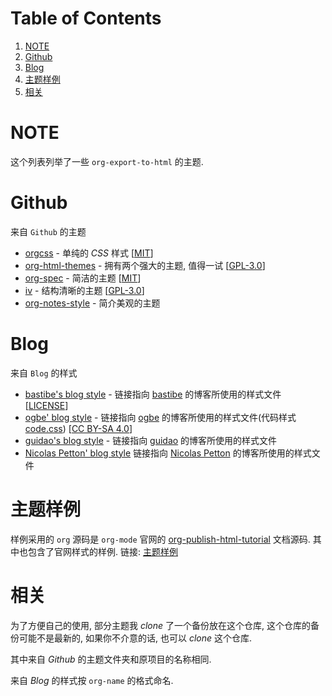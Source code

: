 
# Table of Contents

1.  [NOTE](#orgdacf5c2)
2.  [Github](#org4a510fb)
3.  [Blog](#orga06c8c0)
4.  [主题样例](#org4d4a446)
5.  [相关](#org8b30d88)



<a id="orgdacf5c2"></a>

# NOTE

这个列表列举了一些 `org-export-to-html` 的主题.


<a id="org4a510fb"></a>

# Github

来自 `Github` 的主题

-   [orgcss](https://github.com/gongzhitaao/orgcss) - 单纯的 *CSS* 样式 [[MIT](https://opensource.org/licenses/MIT)]
-   [org-html-themes](https://github.com/fniessen/org-html-themes) - 拥有两个强大的主题, 值得一试 [[GPL-3.0](https://opensource.org/licenses/GPL-3.0)]
-   [org-spec](https://github.com/thi-ng/org-spec) - 简洁的主题 [[MIT](https://opensource.org/licenses/MIT)]
-   [iv](https://github.com/dodrio/iv) - 结构清晰的主题 [[GPL-3.0](https://opensource.org/licenses/GPL-3.0)]
-   [org-notes-style](https://github.com/ptpt/org-notes-style) - 简介美观的主题


<a id="orga06c8c0"></a>

# Blog

来自 `Blog` 的样式

-   [bastibe's blog style](http://bastibe.de/static/style.css) - 链接指向 [bastibe](https://github.com/bastibe) 的博客所使用的样式文件 [[LICENSE](https://github.com/bastibe/org-static-blog#license)]
-   [ogbe' blog style](https://ogbe.net/res/main.css) - 链接指向 [ogbe](https://ogbe.net) 的博客所使用的样式文件(代码样式[code.css](https://ogbe.net/res/code.css)) [[CC BY-SA 4.0](https://creativecommons.org/licenses/by-sa/4.0/)]
-   [guidao's blog style](https://github.com/guidao/guidao.github.io/blob/master/css/org-css.css) - 链接指向 [guidao](https://guidao.github.io/index.html) 的博客所使用的样式文件
-   [Nicolas Petton' blog style](https://nicolas.petton.fr/css/site.css?v=2) 链接指向 [Nicolas Petton](https://nicolas.petton.fr/) 的博客所使用的样式文件


<a id="org4d4a446"></a>

# 主题样例

样例采用的 `org` 源码是 `org-mode` 官网的 [org-publish-html-tutorial](https://orgmode.org/worg/org-tutorials/org-publish-html-tutorial.html) 文档源码.
其中也包含了官网样式的样例.
链接: [主题样例](https://rgb-24bit.github.io/org-html-theme-list)


<a id="org8b30d88"></a>

# 相关

为了方便自己的使用, 部分主题我 *clone* 了一个备份放在这个仓库, 这个仓库的备份可能不是最新的, 
如果你不介意的话, 也可以 *clone* 这个仓库.

其中来自 *Github* 的主题文件夹和原项目的名称相同.

来自 *Blog* 的样式按 `org-name` 的格式命名.

